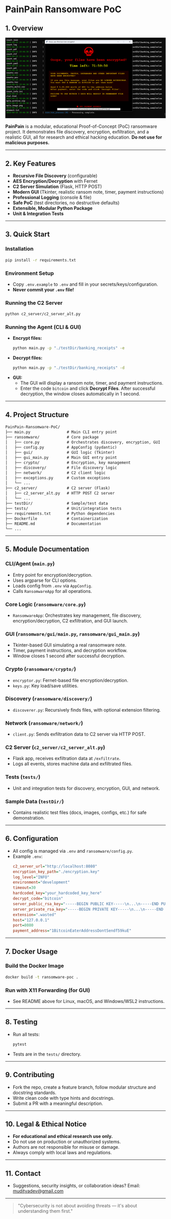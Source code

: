 # PainPain Ransomware PoC

## 1. Overview

![Demo PainPain Ransomware PoC](web/assets/demo.png)


**PainPain** is a modular, educational Proof-of-Concept (PoC) ransomware project. It demonstrates file discovery, encryption, exfiltration, and a realistic GUI, all for research and ethical hacking education. **Do not use for malicious purposes.**

---

## 2. Key Features
- **Recursive File Discovery** (configurable)
- **AES Encryption/Decryption** with Fernet
- **C2 Server Simulation** (Flask, HTTP POST)
- **Modern GUI** (Tkinter, realistic ransom note, timer, payment instructions)
- **Professional Logging** (console & file)
- **Safe PoC** (test directories, no destructive defaults)
- **Extensible, Modular Python Package**
- **Unit & Integration Tests**

---

## 3. Quick Start

### Installation
```sh
pip install -r requirements.txt
```

### Environment Setup
- Copy `.env.example` to `.env` and fill in your secrets/keys/configuration.
- **Never commit your `.env` file!**

### Running the C2 Server
```sh
python c2_server/c2_server_alt.py
```

### Running the Agent (CLI & GUI)
- **Encrypt files:**
  ```sh
  python main.py -p "./testDir/banking_receipts" -e
  ```
- **Decrypt files:**
  ```sh
  python main.py -p "./testDir/banking_receipts" -d
  ```
- **GUI:**
  - The GUI will display a ransom note, timer, and payment instructions.
  - Enter the code `bitcoin` and click **Decrypt Files**. After successful decryption, the window closes automatically in 1 second.

---

## 4. Project Structure

```
PainPain-Ransomware-PoC/
├── main.py                # Main CLI entry point
├── ransomware/            # Core package
│   ├── core.py            # Orchestrates discovery, encryption, GUI
│   ├── config.py          # AppConfig (pydantic)
│   ├── gui/               # GUI logic (Tkinter)
│   ├── gui_main.py        # Main GUI entry point
│   ├── crypto/            # Encryption, key management
│   ├── discovery/         # File discovery logic
│   ├── network/           # C2 client logic
│   ├── exceptions.py      # Custom exceptions
│   └── ...
├── c2_server/             # C2 server (Flask)
│   ├── c2_server_alt.py   # HTTP POST C2 server
│   └── ...
├── testDir/               # Sample/test data
├── tests/                 # Unit/integration tests
├── requirements.txt       # Python dependencies
├── Dockerfile             # Containerization
├── README.md              # Documentation
└── ...
```

---

## 5. Module Documentation

### CLI/Agent (`main.py`)
- Entry point for encryption/decryption.
- Uses argparse for CLI options.
- Loads config from `.env` via `AppConfig`.
- Calls `RansomwareApp` for all operations.

### Core Logic (`ransomware/core.py`)
- `RansomwareApp`: Orchestrates key management, file discovery, encryption/decryption, C2 exfiltration, and GUI launch.

### GUI (`ransomware/gui/main.py`, `ransomware/gui_main.py`)
- Tkinter-based GUI simulating a real ransomware note.
- Timer, payment instructions, and decryption workflow.
- Window closes 1 second after successful decryption.

### Crypto (`ransomware/crypto/`)
- `encryptor.py`: Fernet-based file encryption/decryption.
- `keys.py`: Key load/save utilities.

### Discovery (`ransomware/discovery/`)
- `discoverer.py`: Recursively finds files, with optional extension filtering.

### Network (`ransomware/network/`)
- `client.py`: Sends exfiltration data to C2 server via HTTP POST.

### C2 Server (`c2_server/c2_server_alt.py`)
- Flask app, receives exfiltration data at `/exfiltrate`.
- Logs all events, stores machine data and exfiltrated files.

### Tests (`tests/`)
- Unit and integration tests for discovery, encryption, GUI, and network.

### Sample Data (`testDir/`)
- Contains realistic test files (docs, images, configs, etc.) for safe demonstration.

---

## 6. Configuration
- All config is managed via `.env` and `ransomware/config.py`.
- Example `.env`:
  ```ini
  c2_server_url="http://localhost:8080"
  encryption_key_path="./encryption.key"
  log_level="INFO"
  environment="development"
  timeout=30
  hardcoded_key="your_hardcoded_key_here"
  decrypt_code="bitcoin"
  server_public_rsa_key="-----BEGIN PUBLIC KEY-----\n...\n-----END PUBLIC KEY-----"
  server_private_rsa_key="-----BEGIN PRIVATE KEY-----\n...\n-----END PRIVATE KEY-----"
  extension=".wasted"
  host="127.0.0.1"
  port=8080
  payment_address="1BitcoinEaterAddressDontSendf59kuE"
  ```

---

## 7. Docker Usage

### Build the Docker Image
```sh
docker build -t ransomware-poc .
```

### Run with X11 Forwarding (for GUI)
- See README above for Linux, macOS, and Windows/WSL2 instructions.

---

## 8. Testing
- Run all tests:
  ```sh
  pytest
  ```
- Tests are in the `tests/` directory.

---

## 9. Contributing
- Fork the repo, create a feature branch, follow modular structure and docstring standards.
- Write clean code with type hints and docstrings.
- Submit a PR with a meaningful description.

---

## 10. Legal & Ethical Notice
- **For educational and ethical research use only.**
- Do not use on production or unauthorized systems.
- Authors are not responsible for misuse or damage.
- Always comply with local laws and regulations.

---

## 11. Contact
- Suggestions, security insights, or collaboration ideas? Email: mudityadev@gmail.com

---

> "Cybersecurity is not about avoiding threats — it's about understanding them first."